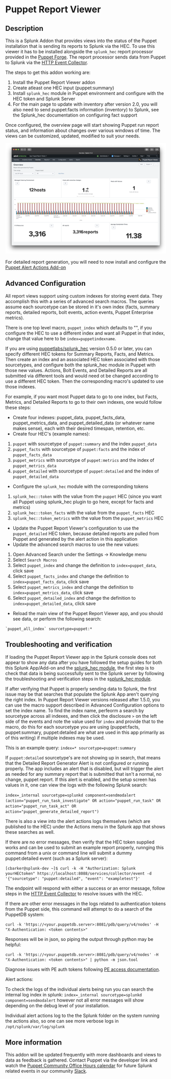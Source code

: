 Puppet Report Viewer
==============

Description
-----------
This is a Splunk Addon that provides views into the status of the Puppet installation that is sending its reports to Splunk via the HEC. To use this viewer it has to be installed alongside the `splunk_hec` report processor provided in the [Puppet Forge](https://forge.puppet.com/puppetlabs/splunk_hec). The report processor sends data from Puppet to Splunk via the [HTTP Event Collector](https://docs.splunk.com/Documentation/Splunk/latest/Data/UsetheHTTPEventCollector).

The steps to get this addon working are:

1. Install the Puppet Report Viewer addon
2. Create atleast one HEC input (puppet:summary)
3. Install `splunk_hec` module in Puppet environment and configure with the HEC token and Splunk Server
4. For the main page to update with inventory after version 2.0, you will also need to send puppet:facts information (inventory) to Splunk, see the Splunk_hec documentation on configuring fact support

Once configured, the overview page will start showing Puppet run report status, and information about changes over various windows of time. The views can be customized, updated, modified to suit your needs.

![Reports Overview](https://raw.githubusercontent.com/puppetlabs/TA-puppet-report-viewer/master/README/img/overview.png)

For detailed report generation, you will need to now install and configure the [Puppet Alert Actions Add-on](https://github.com/puppetlabs/TA-puppet-alert-actions)

Advanced Configuration
----------------
All report views support using custom indexes for storing event data. They accomplish this with a series of advanced search macros. The queries assume each sourcetype can be stored in it's own index (facts, summary reports, detailed reports, bolt events, action events, Puppet Enterprise metrics).

There is one top level macro, `puppet_index` which defaults to "", if you configure the HEC to use a different index and want all Puppet in that index, change that value here to be `index=puppetindexname`.

If you are using [puppetlabs/splunk_hec](https://forge.puppet.com/puppetlabs/splunk_hec/readme) version 0.5.0 or later, you can specify different HEC tokens for Summary Reports, Facts, and Metrics. Then create an index and an associated HEC token associated with those sourcetypes, and configure both the splunk_hec module in Puppet with those new values. Actions, Bolt Events, and Detailed Reports are all submitted via different tools and would need ot be changed according to use a different HEC token. Then the corresponding macro's updated to use those indexes.

For example, if you want most Puppet data to go to one index, but Facts, Metrics, and Detailed Reports to go to their own indexes, one would follow these steps:
- Create four indexes: puppet_data, puppet_facts_data, puppet_metrics_data, and puppet_detailed_data (or whatever name makes sense), each with their desired timespan, retention, etc.
- Create four HEC's (example names):
1. `puppet` with sourcetype of `puppet:summary` and the index `puppet_data`
2. `puppet_facts` with sourcetype of `puppet:facts` and the index of `puppet_facts_data`
3. `puppet_metrics` with sourcetype of `puppet:metrics` and the index of `puppet_metrics_data`
4. `puppet_detailed` with sourcetype of `puppet:detailed` and the index of `puppet_detailed_data`
- Configure the `splunk_hec` module with the corresponding tokens
1. `splunk_hec::token` with the value from the `puppet` HEC (since you want all Puppet using splunk_hec plugin to go here, except for facts and metrics)
2. `splunk_hec::token_facts` with the value from the `puppet_facts` HEC
3. `splunk_hec::token_metrics` with the value from the `puppet_metrics` HEC
- Update the Puppet Report Viewer's configuration to use the `puppet_detailed` HEC token, because detailed reports are pulled from Puppet and generated by the alert action in this application
- Update the advanced search macros to use the new values:
1. Open Advanced Search under the Settings -> Knowledge menu
2. Select `Search Macros`
3. Select `puppet_index` and change the definition to `index=puppet_data`, click save
4. Select `puppet_facts_index` and change the definition to `index=puppet_facts_data`, click save
5. Select `puppet_metrics_index` and change the definition to `index=puppet_metrics_data`, click save
6. Select `puppet_detailed_index` and change the definition to `index=puppet_detailed_data`, click save
- Reload the main view of the Puppet Report Viewer app, and you should see data, or perform the following search:
``` 
`puppet_all_index` sourcetype=puppet:*
```


Troubleshooting and verification
----------------
If loading the Puppet Report Viewer app in the Splunk console does not appear to show any data after you have followed the setup guides for both this Splunk App/Add-on and the [splunk_hec module](https://github.com/puppetlabs/puppetlabs-splunk_hec), the first step is to check that data is being successfully sent to the Splunk server by following the troubleshooting and verification steps in the s[splunk_hec module](https://github.com/puppetlabs/puppetlabs-splunk_hec).

If after verifying that Puppet is properly sending data to Splunk, the first issue may be that searches that populate the Splunk App aren't querying the right index. In Puppet Report Viewer versions released after 1.5.0, you can use the macro support described in Advanced Configuration options to set the index name. To find the index name, perfeorm a search by sourcetype across all indexes, and then click the disclosure `>` on the left side of the events and note the value used for `index` and provide that to the macro, do this for each sourcetype you are using (puppet:facts, puppet:summary, puppet:detailed are what are used in this app primarily as of this writing) if multiple indexes may be used.

This is an example query: `index=* sourcetype=puppet:summary`

If `puppet:detailed` sourcetype's are not showing up in search, that means that the Detailed Report Generator Alert is not configured or running properly. The app includes an alert that is disabled, but will trigger the alert as needed for any summary report that is submitted that isn't a normal, no change, puppet report. If this alert is enabled, and the setup screen has values in it, one can view the logs with the following Splunk search:

`index=_internal sourcetype=splunkd component=sendmodalert (action="puppet_run_task_investigate" OR action="puppet_run_task" OR action="puppet_run_task_act" OR action="puppet_generate_detailed_report")`

There is also a view into the alert actions logs themselves (which are published to the HEC) under the Actions menu in the Splunk app that shows these searches as well.

If there are no error messages, then verify that the HEC token supplied works and can be used to submit an example report properly, runnging this command from a unix or command line will submit a dummy puppet:detailed event (such as a Splunk server):

```
[cbarker@splunk-dev ~]$ curl -k -H "Authorization: Splunk yourHECtoken" https://localhost:8088/services/collector/event -d '{"sourcetype": "puppet:detailed", "event": "exampletest"}'
```
The endpoint will respond with either a success or an error message, follow steps in the [HTTP Event Collector](https://docs.splunk.com/Documentation/Splunk/latest/Data/UsetheHTTPEventCollector) to resolve issues with the HEC.

If there are other error messages in the logs related to authentication tokens from the Puppet side, this command will attempt to do a search of the PuppetDB system:

```
curl -k 'https://<your.puppetdb.server>:8081/pdb/query/v4/nodes' -H "X-Authentication: <token contents>"
```

Responses will be in json, so piping the output through python may be helpful:

```
curl -k 'https://<your.puppetdb.server>:8081/pdb/query/v4/nodes' -H "X-Authentication: <token contents>" | python -m json.tool
```

Diagnose issues with PE auth tokens following [PE access documentation](https://puppet.com/docs/pe/latest/managing_access.html).

Alert actions:

To check the logs of the individual alerts being run you can search the internal log index in splunk: `index=_internal sourcetype=splunkd component=sendmodalert` however not all error messages will show depending on the debug level of your installation.

Individual alert actions log to the the Splunk folder on the system running the actions also, so one can see more verbose logs in `/opt/splunk/var/log/splunk`


More information
----------------

This addon will be updated frequently with more dashboards and views to data as feedback is gathered. Contact Puppet via the developer link and watch the [Puppet Community Office Hours calendar](https://puppet.com/community/office-hours) for future Splunk related events in our community [Slack](https://slack.puppet.com).
  